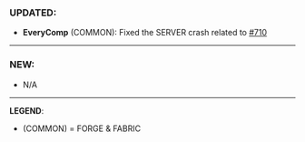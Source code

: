 ### UPDATED:
- **EveryComp** (COMMON): Fixed the SERVER crash related to [#710](https://github.com/MehVahdJukaar/WoodGood/issues/710#issuecomment-2525282502)

---

### NEW:
- N/A

---

**LEGEND**:
- (COMMON) = FORGE & FABRIC
